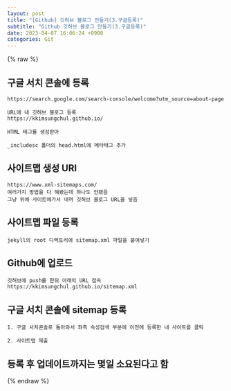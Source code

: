 ```yaml
---  
layout: post  
title: "[Github] 깃허브 블로그 만들기(3.구글등록)"  
subtitle: "Github 깃허브 블로그 만들기(3.구글등록)"  
date: 2023-04-07 16:06:24 +0900  
categories: Git  
---  
```

{% raw %}  
## 구글 서치 콘솔에 등록  
	https://search.google.com/search-console/welcome?utm_source=about-page  
  
	URL에 내 깃허브 블로그 등록  
	https://kkimsungchul.github.io/  
  
	HTML 태그를 생성받아  
  
	_includesc 폴더의 head.html에 메타태그 추가  
  
## 사이트맵 생성 URl  
	https://www.xml-sitemaps.com/  
	여러가지 방법을 다 해봤는데 하나도 안됐음  
	그냥 위에 사이트에가서 내꺼 깃허브 블로그 URL을 넣음  
  
## 사이트맵 파일 등록  
	jekyll의 root 디렉토리에 sitemap.xml 파일을 붙여넣기  
  
## Github에 업로드  
	깃허브에 push를 한뒤 아래의 URL 접속  
	https://kkimsungchul.github.io/sitemap.xml  
  
## 구글 서치 콘솔에 sitemap 등록  
	1. 구글 서치콘솔로 돌아와서 좌측 속성검색 부분에 이전에 등록한 내 사이트를 클릭  
  
	2. 사이트맵 제출  
  
## 등록 후 업데이트까지는 몇일 소요된다고 함  
  
{% endraw %}